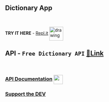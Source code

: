 ## Dictionary App

&nbsp;

**TRY IT HERE** - [Repl.it]() <img align = "center" src="https://upload.wikimedia.org/wikipedia/commons/thumb/b/b2/Repl.it_logo.svg/1200px-Repl.it_logo.svg.png" alt="drawing" width="45" height = "45" />

## **API** - `Free Dictionary API`   [🔗Link](https://dictionaryapi.dev/)

&nbsp;

### [API Documentation](https://github.com/meetDeveloper/freeDictionaryAPI) <img align = "center" src = "https://cdn.iconscout.com/icon/free/png-256/github-3089487-2567439.png" width="30" height = "30" />
### [Support the DEV](https://www.buymeacoffee.com/meetdeveloper)